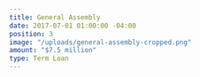 ```yaml
---
title: General Assembly
date: 2017-07-01 01:00:00 -04:00
position: 3
image: "/uploads/general-assembly-cropped.png"
amount: "$7.5 million"
type: Term Loan
---
```


